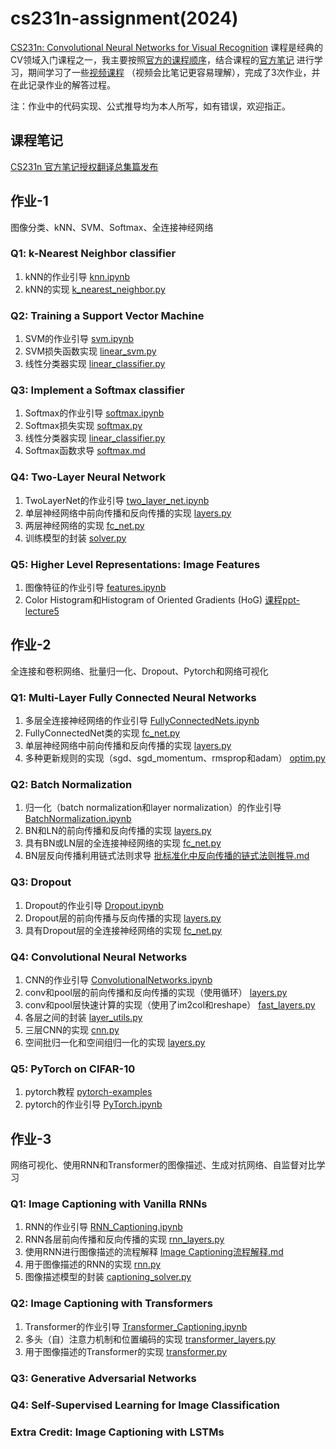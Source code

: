 # cs231n-assignment(2024)
[CS231n: Convolutional Neural Networks for Visual Recognition](https://cs231n.github.io/) 课程是经典的CV领域入门课程之一，我主要按照[官方的课程顺序](https://cs231n.stanford.edu/schedule.html)，结合课程的[官方笔记](https://cs231n.github.io/) 进行学习，期间学习了一些[视频课程](https://www.bilibili.com/video/BV1K7411W7So?spm_id_from=333.788.videopod.episodes&vd_source=9b0bab44f379d04b6954be4ca93b4b5a) （视频会比笔记更容易理解），完成了3次作业，并在此记录作业的解答过程。

注：作业中的代码实现、公式推导均为本人所写，如有错误，欢迎指正。

## 课程笔记
[CS231n 官方笔记授权翻译总集篇发布](https://github.com/whyscience/CS231n-Note-Translation_CN/tree/master)

## 作业-1
图像分类、kNN、SVM、Softmax、全连接神经网络
### Q1: k-Nearest Neighbor classifier
1. kNN的作业引导 [knn.ipynb](https://github.com/ruip0729/cs231n/blob/main/assignment1/knn.ipynb)
2. kNN的实现 [k_nearest_neighbor.py](https://github.com/ruip0729/cs231n/blob/main/assignment1/cs231n/classifiers/k_nearest_neighbor.py)
### Q2: Training a Support Vector Machine
1. SVM的作业引导 [svm.ipynb](https://github.com/ruip0729/cs231n/blob/main/assignment1/svm.ipynb)
2. SVM损失函数实现 [linear_svm.py](https://github.com/ruip0729/cs231n/blob/main/assignment1/cs231n/classifiers/linear_svm.py)
3. 线性分类器实现 [linear_classifier.py](https://github.com/ruip0729/cs231n/blob/main/assignment1/cs231n/classifiers/linear_classifier.py)
### Q3: Implement a Softmax classifier
1. Softmax的作业引导 [softmax.ipynb](https://github.com/ruip0729/cs231n/blob/main/assignment1/softmax.ipynb)
2. Softmax损失实现 [softmax.py](https://github.com/ruip0729/cs231n/blob/main/assignment1/cs231n/classifiers/softmax.py)
3. 线性分类器实现 [linear_classifier.py](https://github.com/ruip0729/cs231n/blob/main/assignment1/cs231n/classifiers/linear_classifier.py)
4. Softmax函数求导 [softmax.md](https://github.com/ruip0729/cs231n/blob/main/%E8%A1%A5%E5%85%85%E5%86%85%E5%AE%B9/softmax%E5%87%BD%E6%95%B0%E6%B1%82%E5%AF%BC.md)
### Q4: Two-Layer Neural Network
1. TwoLayerNet的作业引导 [two_layer_net.ipynb](https://github.com/ruip0729/cs231n-assignment/blob/main/assignment1/two_layer_net.ipynb)
2. 单层神经网络中前向传播和反向传播的实现 [layers.py](https://github.com/ruip0729/cs231n-assignment/blob/main/assignment1/cs231n/layers.py)
3. 两层神经网络的实现 [fc_net.py](https://github.com/ruip0729/cs231n-assignment/blob/main/assignment1/cs231n/classifiers/fc_net.py)
4. 训练模型的封装 [solver.py](https://github.com/ruip0729/cs231n-assignment/blob/main/assignment1/cs231n/solver.py)
### Q5: Higher Level Representations: Image Features
1. 图像特征的作业引导 [features.ipynb](https://github.com/ruip0729/cs231n-assignment/blob/main/assignment1/features.ipynb)
2. Color Histogram和Histogram of Oriented Gradients (HoG) [课程ppt-lecture5](https://cs231n.stanford.edu/slides/2024/lecture_5.pdf)

## 作业-2
全连接和卷积网络、批量归一化、Dropout、Pytorch和网络可视化
### Q1: Multi-Layer Fully Connected Neural Networks
1. 多层全连接神经网络的作业引导 [FullyConnectedNets.ipynb](https://github.com/ruip0729/cs231n-assignment/blob/main/assignment2/FullyConnectedNets.ipynb)
2. FullyConnectedNet类的实现 [fc_net.py](https://github.com/ruip0729/cs231n-assignment/blob/main/assignment2/cs231n/classifiers/fc_net.py)
3. 单层神经网络中前向传播和反向传播的实现 [layers.py](https://github.com/ruip0729/cs231n-assignment/blob/main/assignment2/cs231n/layers.py)
4. 多种更新规则的实现（sgd、sgd_momentum、rmsprop和adam） [optim.py](https://github.com/ruip0729/cs231n-assignment/blob/main/assignment2/cs231n/optim.py)
### Q2: Batch Normalization
1. 归一化（batch normalization和layer normalization）的作业引导 [BatchNormalization.ipynb](https://github.com/ruip0729/cs231n-assignment/blob/main/assignment2/BatchNormalization.ipynb)
2. BN和LN的前向传播和反向传播的实现 [layers.py](https://github.com/ruip0729/cs231n-assignment/blob/main/assignment2/cs231n/layers.py)
3. 具有BN或LN层的全连接神经网络的实现 [fc_net.py](https://github.com/ruip0729/cs231n-assignment/blob/main/assignment2/cs231n/classifiers/fc_net.py)
4. BN层反向传播利用链式法则求导 [批标准化中反向传播的链式法则推导.md](https://github.com/ruip0729/cs231n-assignment/blob/main/%E8%A1%A5%E5%85%85%E5%86%85%E5%AE%B9/%E6%89%B9%E6%A0%87%E5%87%86%E5%8C%96%E4%B8%AD%E5%8F%8D%E5%90%91%E4%BC%A0%E6%92%AD%E7%9A%84%E9%93%BE%E5%BC%8F%E6%B3%95%E5%88%99%E6%8E%A8%E5%AF%BC.md)
### Q3: Dropout
1. Dropout的作业引导 [Dropout.ipynb](https://github.com/ruip0729/cs231n-assignment/blob/main/assignment2/Dropout.ipynb)
2. Dropout层的前向传播与反向传播的实现 [layers.py](https://github.com/ruip0729/cs231n-assignment/blob/main/assignment2/cs231n/layers.py)
3. 具有Dropout层的全连接神经网络的实现 [fc_net.py](https://github.com/ruip0729/cs231n-assignment/blob/main/assignment2/cs231n/classifiers/fc_net.py)
### Q4: Convolutional Neural Networks
1. CNN的作业引导 [ConvolutionalNetworks.ipynb](https://github.com/ruip0729/cs231n-assignment/blob/main/assignment2/ConvolutionalNetworks.ipynb)
2. conv和pool层的前向传播和反向传播的实现（使用循环） [layers.py](https://github.com/ruip0729/cs231n-assignment/blob/main/assignment2/cs231n/layers.py)
3. conv和pool层快速计算的实现（使用了im2col和reshape） [fast_layers.py](https://github.com/ruip0729/cs231n-assignment/blob/main/assignment2/cs231n/fast_layers.py)
4. 各层之间的封装 [layer_utils.py](https://github.com/ruip0729/cs231n-assignment/blob/main/assignment2/cs231n/layer_utils.py)
5. 三层CNN的实现 [cnn.py](https://github.com/ruip0729/cs231n-assignment/blob/main/assignment2/cs231n/classifiers/cnn.py)
6. 空间批归一化和空间组归一化的实现 [layers.py](https://github.com/ruip0729/cs231n-assignment/blob/main/assignment2/cs231n/layers.py)
### Q5: PyTorch on CIFAR-10
1. pytorch教程 [pytorch-examples](https://github.com/jcjohnson/pytorch-examples)
2. pytorch的作业引导 [PyTorch.ipynb](https://github.com/ruip0729/cs231n-assignment/blob/main/assignment2/PyTorch.ipynb)

## 作业-3
网络可视化、使用RNN和Transformer的图像描述、生成对抗网络、自监督对比学习
### Q1: Image Captioning with Vanilla RNNs
1. RNN的作业引导 [RNN_Captioning.ipynb](https://github.com/ruip0729/cs231n-assignment/blob/main/assignment3/RNN_Captioning.ipynb)
2. RNN各层前向传播和反向传播的实现 [rnn_layers.py](https://github.com/ruip0729/cs231n-assignment/blob/main/assignment3/cs231n/rnn_layers.py)
3. 使用RNN进行图像描述的流程解释 [Image Captioning流程解释.md](https://github.com/ruip0729/cs231n-assignment/blob/main/%E8%A1%A5%E5%85%85%E5%86%85%E5%AE%B9/Image%20Captioning%E6%B5%81%E7%A8%8B%E8%A7%A3%E9%87%8A.md)
4. 用于图像描述的RNN的实现 [rnn.py](https://github.com/ruip0729/cs231n-assignment/blob/main/assignment3/cs231n/classifiers/rnn.py)
5. 图像描述模型的封装 [captioning_solver.py](https://github.com/ruip0729/cs231n-assignment/blob/main/assignment3/cs231n/captioning_solver.py)
### Q2: Image Captioning with Transformers
1. Transformer的作业引导 [Transformer_Captioning.ipynb](https://github.com/ruip0729/cs231n-assignment/blob/main/assignment3/Transformer_Captioning.ipynb)
2. 多头（自）注意力机制和位置编码的实现 [transformer_layers.py](https://github.com/ruip0729/cs231n-assignment/blob/main/assignment3/cs231n/transformer_layers.py)
3. 用于图像描述的Transformer的实现 [transformer.py](https://github.com/ruip0729/cs231n-assignment/blob/main/assignment3/cs231n/classifiers/transformer.py)
### Q3: Generative Adversarial Networks
### Q4: Self-Supervised Learning for Image Classification
### Extra Credit: Image Captioning with LSTMs
